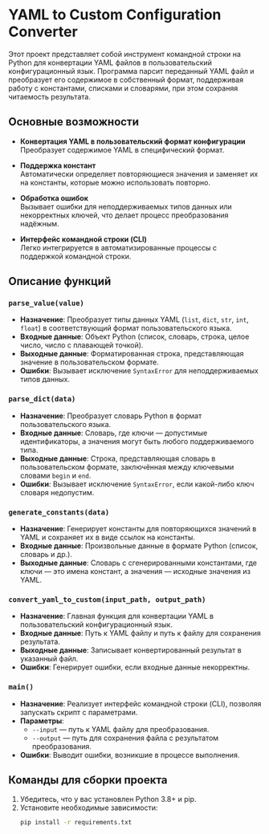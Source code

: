 # YAML to Custom Configuration Converter

Этот проект представляет собой инструмент командной строки на Python для конвертации YAML файлов в пользовательский конфигурационный язык. Программа парсит переданный YAML файл и преобразует его содержимое в собственный формат, поддерживая работу с константами, списками и словарями, при этом сохраняя читаемость результата.

## Основные возможности

- **Конвертация YAML в пользовательский формат конфигурации**  
  Преобразует содержимое YAML в специфический формат.
  
- **Поддержка констант**  
  Автоматически определяет повторяющиеся значения и заменяет их на константы, которые можно использовать повторно.

- **Обработка ошибок**  
  Вызывает ошибки для неподдерживаемых типов данных или некорректных ключей, что делает процесс преобразования надёжным.

- **Интерфейс командной строки (CLI)**  
  Легко интегрируется в автоматизированные процессы с поддержкой командной строки.

## Описание функций

### `parse_value(value)`
- **Назначение**: Преобразует типы данных YAML (`list`, `dict`, `str`, `int`, `float`) в соответствующий формат пользовательского языка.
- **Входные данные**: Объект Python (список, словарь, строка, целое число, число с плавающей точкой).
- **Выходные данные**: Форматированная строка, представляющая значение в пользовательском формате.
- **Ошибки**: Вызывает исключение `SyntaxError` для неподдерживаемых типов данных.

### `parse_dict(data)`
- **Назначение**: Преобразует словарь Python в формат пользовательского языка.
- **Входные данные**: Словарь, где ключи — допустимые идентификаторы, а значения могут быть любого поддерживаемого типа.
- **Выходные данные**: Строка, представляющая словарь в пользовательском формате, заключённая между ключевыми словами `begin` и `end`.
- **Ошибки**: Вызывает исключение `SyntaxError`, если какой-либо ключ словаря недопустим.

### `generate_constants(data)`
- **Назначение**: Генерирует константы для повторяющихся значений в YAML и сохраняет их в виде ссылок на константы.
- **Входные данные**: Произвольные данные в формате Python (список, словарь и др.).
- **Выходные данные**: Словарь с сгенерированными константами, где ключи — это имена констант, а значения — исходные значения из YAML.

### `convert_yaml_to_custom(input_path, output_path)`
- **Назначение**: Главная функция для конвертации YAML в пользовательский конфигурационный язык.
- **Входные данные**: Путь к YAML файлу и путь к файлу для сохранения результата.
- **Выходные данные**: Записывает конвертированный результат в указанный файл.
- **Ошибки**: Генерирует ошибки, если входные данные некорректны.

### `main()`
- **Назначение**: Реализует интерфейс командной строки (CLI), позволяя запускать скрипт с параметрами.
- **Параметры**:
  - `--input` — путь к YAML файлу для преобразования.
  - `--output` — путь для сохранения файла с результатом преобразования.
- **Ошибки**: Выводит ошибки, возникшие в процессе выполнения.

## Команды для сборки проекта

1. Убедитесь, что у вас установлен Python 3.8+ и pip.
2. Установите необходимые зависимости:
   ```bash
   pip install -r requirements.txt
```
